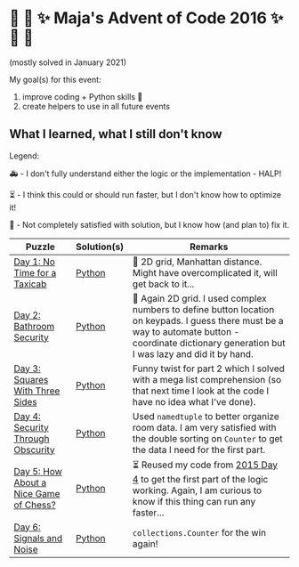 # :christmas_tree: :snake: :sparkles: Maja's Advent of Code 2016 :sparkles: :snake: :christmas_tree:

(mostly solved in January 2021)

My goal(s) for this event:

1. improve coding + Python skills :snake:
1. create helpers to use in all future events

## What I learned, what I still don't know

Legend:

:ambulance: - I don't fully understand either the logic or the implementation - HALP!

:hourglass_flowing_sand: - I think this could or should run faster, but I don't know how to optimize it!

:hammer: - Not completely satisfied with solution, but I know how (and plan to) fix it.

Puzzle | Solution(s) | Remarks |
---    |---    |----
[Day 1: No Time for a Taxicab](https://adventofcode.com/2016/day/1) | [Python](python/01.py) | :hammer: 2D grid, Manhattan distance. Might have overcomplicated it, will get back to it...
[Day 2: Bathroom Security](https://adventofcode.com/2016/day/2) | [Python](python/02.py) | :hammer: Again 2D grid. I used complex numbers to define button location on keypads. I guess there must be a way to automate button - coordinate dictionary generation but I was lazy and did it by hand.
[Day 3: Squares With Three Sides](https://adventofcode.com/2016/day/3) | [Python](python/03.py) | Funny twist for part 2 which I solved with a mega list comprehension (so that next time I look at the code I have no idea what I've done).
[Day 4: Security Through Obscurity](https://adventofcode.com/2016/day/4) | [Python](python/04.py) | Used `namedtuple` to better organize room data. I am very satisfied with the double sorting on `Counter` to get the data I need for the first part.
[Day 5: How About a Nice Game of Chess?](https://adventofcode.com/2016/day/5) | [Python](python/05.py) | :hourglass_flowing_sand: Reused my code from [2015 Day 4](https://adventofcode.com/2015/day/4) to get the first part of the logic working. Again, I am curious to know if this thing can run any faster...
[Day 6: Signals and Noise](https://adventofcode.com/2016/day/6) | [Python](python/06.py) | `collections.Counter` for the win again!
